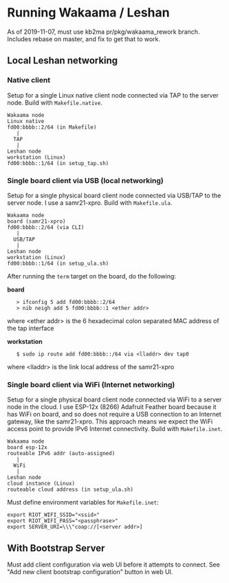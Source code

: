 # Running Wakaama / Leshan

As of 2019-11-07, must use kb2ma pr/pkg/wakaama_rework branch. Includes rebase on master, and fix to get that to work.

## Local Leshan networking

### Native client
Setup for a single Linux native client node connected via TAP to the server node. Build with `Makefile.native`.

```
Wakaama node
Linux native
fd00:bbbb::2/64 (in Makefile)
   |
  TAP
   |
Leshan node
workstation (Linux)
fd00:bbbb::1/64 (in setup_tap.sh)
```

### Single board client via USB (local networking)
Setup for a single physical board client node connected via USB/TAP to the server node. I use a samr21-xpro. Build with `Makefile.ula`.
```
Wakaama node
board (samr21-xpro)
fd00:bbbb::2/64 (via CLI)
   |
  USB/TAP
   |
Leshan node
workstation (Linux)
fd00:bbbb::1/64 (in setup_ula.sh)
```

After running the `term` target on the board, do the following:

**board**
```
   > ifconfig 5 add fd00:bbbb::2/64
   > nib neigh add 5 fd00:bbbb::1 <ether addr>
```
where <ether addr\> is the 6 hexadecimal colon separated MAC address of the tap interface

**workstation**
```
   $ sudo ip route add fd00:bbbb::/64 via <lladdr> dev tap0
```
where <lladdr\> is the link local address of the samr21-xpro


### Single board client via WiFi (Internet networking)
Setup for a single physical board client node connected via WiFi to a server node in the cloud. I use ESP-12x (8266) Adafruit Feather board because it has WiFi on board, and so does not require a USB connection to an Internet gateway, like the samr21-xpro. This approach means we expect the WiFi access point to provide IPv6 Internet connectivity. Build with `Makefile.inet`.
```
Wakaama node
board esp-12x
routeable IPv6 addr (auto-assigned)
   |
  WiFi
   |
Leshan node
cloud instance (Linux)
routeable cloud address (in setup_ula.sh)
```

Must define environment variables for `Makefile.inet`:
```
export RIOT_WIFI_SSID="<ssid>"
export RIOT_WIFI_PASS="<passphrase>"
export SERVER_URI=\\\"coap://[<server addr>]

```


## With Bootstrap Server
Must add client configuration via web UI before it attempts to connect. See "Add new client bootstrap configuration" button in web UI.